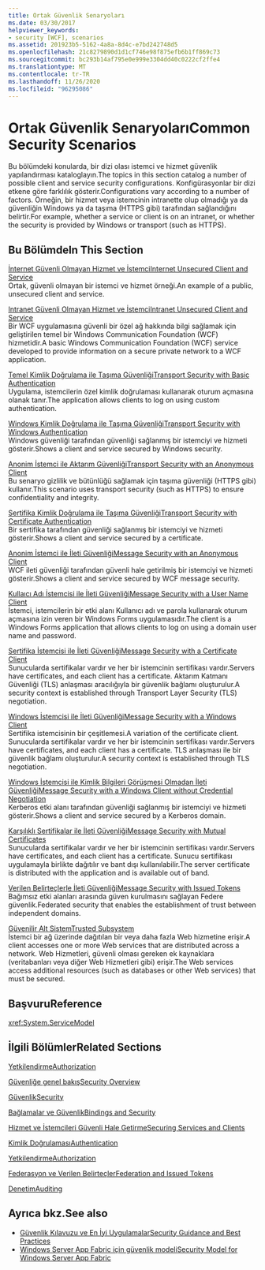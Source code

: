 ```yaml
---
title: Ortak Güvenlik Senaryoları
ms.date: 03/30/2017
helpviewer_keywords:
- security [WCF], scenarios
ms.assetid: 201923b5-5162-4a8a-8d4c-e7bd242748d5
ms.openlocfilehash: 21c8279890d1d1cf746e98f875efb6b1ff869c73
ms.sourcegitcommit: bc293b14af795e0e999e3304dd40c0222cf2ffe4
ms.translationtype: MT
ms.contentlocale: tr-TR
ms.lasthandoff: 11/26/2020
ms.locfileid: "96295086"
---
```

# <a name="common-security-scenarios"></a><span data-ttu-id="c9650-102">Ortak Güvenlik Senaryoları</span><span class="sxs-lookup"><span data-stu-id="c9650-102">Common Security Scenarios</span></span>

<span data-ttu-id="c9650-103">Bu bölümdeki konularda, bir dizi olası istemci ve hizmet güvenlik yapılandırması kataloglayın.</span><span class="sxs-lookup"><span data-stu-id="c9650-103">The topics in this section catalog a number of possible client and service security configurations.</span></span> <span data-ttu-id="c9650-104">Konfigürasyonlar bir dizi etkene göre farklılık gösterir.</span><span class="sxs-lookup"><span data-stu-id="c9650-104">Configurations vary according to a number of factors.</span></span> <span data-ttu-id="c9650-105">Örneğin, bir hizmet veya istemcinin intranette olup olmadığı ya da güvenliğin Windows ya da taşıma (HTTPS gibi) tarafından sağlandığını belirtir.</span><span class="sxs-lookup"><span data-stu-id="c9650-105">For example, whether a service or client is on an intranet, or whether the security is provided by Windows or transport (such as HTTPS).</span></span>  
  
## <a name="in-this-section"></a><span data-ttu-id="c9650-106">Bu Bölümde</span><span class="sxs-lookup"><span data-stu-id="c9650-106">In This Section</span></span>  

 [<span data-ttu-id="c9650-107">İnternet Güvenli Olmayan Hizmet ve İstemci</span><span class="sxs-lookup"><span data-stu-id="c9650-107">Internet Unsecured Client and Service</span></span>](internet-unsecured-client-and-service.md)  
 <span data-ttu-id="c9650-108">Ortak, güvenli olmayan bir istemci ve hizmet örneği.</span><span class="sxs-lookup"><span data-stu-id="c9650-108">An example of a public, unsecured client and service.</span></span>  
  
 [<span data-ttu-id="c9650-109">Intranet Güvenli Olmayan Hizmet ve İstemci</span><span class="sxs-lookup"><span data-stu-id="c9650-109">Intranet Unsecured Client and Service</span></span>](intranet-unsecured-client-and-service.md)  
 <span data-ttu-id="c9650-110">Bir WCF uygulamasına güvenli bir özel ağ hakkında bilgi sağlamak için geliştirilen temel bir Windows Communication Foundation (WCF) hizmetidir.</span><span class="sxs-lookup"><span data-stu-id="c9650-110">A basic Windows Communication Foundation (WCF) service developed to provide information on a secure private network to a WCF application.</span></span>  
  
 [<span data-ttu-id="c9650-111">Temel Kimlik Doğrulama ile Taşıma Güvenliği</span><span class="sxs-lookup"><span data-stu-id="c9650-111">Transport Security with Basic Authentication</span></span>](transport-security-with-basic-authentication.md)  
 <span data-ttu-id="c9650-112">Uygulama, istemcilerin özel kimlik doğrulaması kullanarak oturum açmasına olanak tanır.</span><span class="sxs-lookup"><span data-stu-id="c9650-112">The application allows clients to log on using custom authentication.</span></span>  
  
 [<span data-ttu-id="c9650-113">Windows Kimlik Doğrulama ile Taşıma Güvenliği</span><span class="sxs-lookup"><span data-stu-id="c9650-113">Transport Security with Windows Authentication</span></span>](transport-security-with-windows-authentication.md)  
 <span data-ttu-id="c9650-114">Windows güvenliği tarafından güvenliği sağlanmış bir istemciyi ve hizmeti gösterir.</span><span class="sxs-lookup"><span data-stu-id="c9650-114">Shows a client and service secured by Windows security.</span></span>  
  
 [<span data-ttu-id="c9650-115">Anonim İstemci ile Aktarım Güvenliği</span><span class="sxs-lookup"><span data-stu-id="c9650-115">Transport Security with an Anonymous Client</span></span>](transport-security-with-an-anonymous-client.md)  
 <span data-ttu-id="c9650-116">Bu senaryo gizlilik ve bütünlüğü sağlamak için taşıma güvenliği (HTTPS gibi) kullanır.</span><span class="sxs-lookup"><span data-stu-id="c9650-116">This scenario uses transport security (such as HTTPS) to ensure confidentiality and integrity.</span></span>  
  
 [<span data-ttu-id="c9650-117">Sertifika Kimlik Doğrulama ile Taşıma Güvenliği</span><span class="sxs-lookup"><span data-stu-id="c9650-117">Transport Security with Certificate Authentication</span></span>](transport-security-with-certificate-authentication.md)  
 <span data-ttu-id="c9650-118">Bir sertifika tarafından güvenliği sağlanmış bir istemciyi ve hizmeti gösterir.</span><span class="sxs-lookup"><span data-stu-id="c9650-118">Shows a client and service secured by a certificate.</span></span>  
  
 [<span data-ttu-id="c9650-119">Anonim İstemci ile İleti Güvenliği</span><span class="sxs-lookup"><span data-stu-id="c9650-119">Message Security with an Anonymous Client</span></span>](message-security-with-an-anonymous-client.md)  
 <span data-ttu-id="c9650-120">WCF ileti güvenliği tarafından güvenli hale getirilmiş bir istemciyi ve hizmeti gösterir.</span><span class="sxs-lookup"><span data-stu-id="c9650-120">Shows a client and service secured by WCF message security.</span></span>  
  
 [<span data-ttu-id="c9650-121">Kullaıcı Adı İstemcisi ile İleti Güvenliği</span><span class="sxs-lookup"><span data-stu-id="c9650-121">Message Security with a User Name Client</span></span>](message-security-with-a-user-name-client.md)  
 <span data-ttu-id="c9650-122">İstemci, istemcilerin bir etki alanı Kullanıcı adı ve parola kullanarak oturum açmasına izin veren bir Windows Forms uygulamasıdır.</span><span class="sxs-lookup"><span data-stu-id="c9650-122">The client is a Windows Forms application that allows clients to log on using a domain user name and password.</span></span>  
  
 [<span data-ttu-id="c9650-123">Sertifika İstemcisi ile İleti Güvenliği</span><span class="sxs-lookup"><span data-stu-id="c9650-123">Message Security with a Certificate Client</span></span>](message-security-with-a-certificate-client.md)  
 <span data-ttu-id="c9650-124">Sunucularda sertifikalar vardır ve her bir istemcinin sertifikası vardır.</span><span class="sxs-lookup"><span data-stu-id="c9650-124">Servers have certificates, and each client has a certificate.</span></span> <span data-ttu-id="c9650-125">Aktarım Katmanı Güvenliği (TLS) anlaşması aracılığıyla bir güvenlik bağlamı oluşturulur.</span><span class="sxs-lookup"><span data-stu-id="c9650-125">A security context is established through Transport Layer Security (TLS) negotiation.</span></span>  
  
 [<span data-ttu-id="c9650-126">Windows İstemcisi ile İleti Güvenliği</span><span class="sxs-lookup"><span data-stu-id="c9650-126">Message Security with a Windows Client</span></span>](message-security-with-a-windows-client.md)  
 <span data-ttu-id="c9650-127">Sertifika istemcisinin bir çeşitlemesi.</span><span class="sxs-lookup"><span data-stu-id="c9650-127">A variation of the certificate client.</span></span> <span data-ttu-id="c9650-128">Sunucularda sertifikalar vardır ve her bir istemcinin sertifikası vardır.</span><span class="sxs-lookup"><span data-stu-id="c9650-128">Servers have certificates, and each client has a certificate.</span></span> <span data-ttu-id="c9650-129">TLS anlaşması ile bir güvenlik bağlamı oluşturulur.</span><span class="sxs-lookup"><span data-stu-id="c9650-129">A security context is established through TLS negotiation.</span></span>  
  
 [<span data-ttu-id="c9650-130">Windows İstemcisi ile Kimlik Bilgileri Görüşmesi Olmadan İleti Güvenliği</span><span class="sxs-lookup"><span data-stu-id="c9650-130">Message Security with a Windows Client without Credential Negotiation</span></span>](message-security-with-a-windows-client-without-credential-negotiation.md)  
 <span data-ttu-id="c9650-131">Kerberos etki alanı tarafından güvenliği sağlanmış bir istemciyi ve hizmeti gösterir.</span><span class="sxs-lookup"><span data-stu-id="c9650-131">Shows a client and service secured by a Kerberos domain.</span></span>  
  
 [<span data-ttu-id="c9650-132">Karşılıklı Sertifikalar ile İleti Güvenliği</span><span class="sxs-lookup"><span data-stu-id="c9650-132">Message Security with Mutual Certificates</span></span>](message-security-with-mutual-certificates.md)  
 <span data-ttu-id="c9650-133">Sunucularda sertifikalar vardır ve her bir istemcinin sertifikası vardır.</span><span class="sxs-lookup"><span data-stu-id="c9650-133">Servers have certificates, and each client has a certificate.</span></span> <span data-ttu-id="c9650-134">Sunucu sertifikası uygulamayla birlikte dağıtılır ve bant dışı kullanılabilir.</span><span class="sxs-lookup"><span data-stu-id="c9650-134">The server certificate is distributed with the application and is available out of band.</span></span>  
  
 [<span data-ttu-id="c9650-135">Verilen Belirteçlerle İleti Güvenliği</span><span class="sxs-lookup"><span data-stu-id="c9650-135">Message Security with Issued Tokens</span></span>](message-security-with-issued-tokens.md)  
 <span data-ttu-id="c9650-136">Bağımsız etki alanları arasında güven kurulmasını sağlayan Federe güvenlik.</span><span class="sxs-lookup"><span data-stu-id="c9650-136">Federated security that enables the establishment of trust between independent domains.</span></span>  
  
 [<span data-ttu-id="c9650-137">Güvenilir Alt Sistem</span><span class="sxs-lookup"><span data-stu-id="c9650-137">Trusted Subsystem</span></span>](trusted-subsystem.md)  
 <span data-ttu-id="c9650-138">İstemci bir ağ üzerinde dağıtılan bir veya daha fazla Web hizmetine erişir.</span><span class="sxs-lookup"><span data-stu-id="c9650-138">A client accesses one or more Web services that are distributed across a network.</span></span> <span data-ttu-id="c9650-139">Web Hizmetleri, güvenli olması gereken ek kaynaklara (veritabanları veya diğer Web Hizmetleri gibi) erişir.</span><span class="sxs-lookup"><span data-stu-id="c9650-139">The Web services access additional resources (such as databases or other Web services) that must be secured.</span></span>  
  
## <a name="reference"></a><span data-ttu-id="c9650-140">Başvuru</span><span class="sxs-lookup"><span data-stu-id="c9650-140">Reference</span></span>  

 <xref:System.ServiceModel>  
  
## <a name="related-sections"></a><span data-ttu-id="c9650-141">İlgili Bölümler</span><span class="sxs-lookup"><span data-stu-id="c9650-141">Related Sections</span></span>  

 [<span data-ttu-id="c9650-142">Yetkilendirme</span><span class="sxs-lookup"><span data-stu-id="c9650-142">Authorization</span></span>](authorization-in-wcf.md)  
  
 [<span data-ttu-id="c9650-143">Güvenliğe genel bakış</span><span class="sxs-lookup"><span data-stu-id="c9650-143">Security Overview</span></span>](security-overview.md)  
  
 [<span data-ttu-id="c9650-144">Güvenlik</span><span class="sxs-lookup"><span data-stu-id="c9650-144">Security</span></span>](security.md)  
  
 [<span data-ttu-id="c9650-145">Bağlamalar ve Güvenlik</span><span class="sxs-lookup"><span data-stu-id="c9650-145">Bindings and Security</span></span>](bindings-and-security.md)  
  
 [<span data-ttu-id="c9650-146">Hizmet ve İstemcileri Güvenli Hale Getirme</span><span class="sxs-lookup"><span data-stu-id="c9650-146">Securing Services and Clients</span></span>](securing-services-and-clients.md)  
  
 [<span data-ttu-id="c9650-147">Kimlik Doğrulaması</span><span class="sxs-lookup"><span data-stu-id="c9650-147">Authentication</span></span>](authentication-in-wcf.md)  
  
 [<span data-ttu-id="c9650-148">Yetkilendirme</span><span class="sxs-lookup"><span data-stu-id="c9650-148">Authorization</span></span>](authorization-in-wcf.md)  
  
 [<span data-ttu-id="c9650-149">Federasyon ve Verilen Belirteçler</span><span class="sxs-lookup"><span data-stu-id="c9650-149">Federation and Issued Tokens</span></span>](federation-and-issued-tokens.md)  
  
 [<span data-ttu-id="c9650-150">Denetim</span><span class="sxs-lookup"><span data-stu-id="c9650-150">Auditing</span></span>](auditing-security-events.md)  
  
## <a name="see-also"></a><span data-ttu-id="c9650-151">Ayrıca bkz.</span><span class="sxs-lookup"><span data-stu-id="c9650-151">See also</span></span>

- [<span data-ttu-id="c9650-152">Güvenlik Kılavuzu ve En İyi Uygulamalar</span><span class="sxs-lookup"><span data-stu-id="c9650-152">Security Guidance and Best Practices</span></span>](security-guidance-and-best-practices.md)
- <span data-ttu-id="c9650-153">[Windows Server App Fabric için güvenlik modeli](/previous-versions/appfabric/ee677202(v=azure.10))</span><span class="sxs-lookup"><span data-stu-id="c9650-153">[Security Model for Windows Server App Fabric](/previous-versions/appfabric/ee677202(v=azure.10))</span></span>
